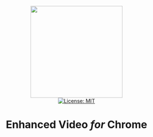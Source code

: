 <p align="center">
    <img src="https://raw.githubusercontent.com/plurid/enhanced-video/master/about/docs/identity/enhanced-video-logo.png" height="250px">
    <br />
    <a target="_blank" href="https://github.com/plurid/enhanced-video/blob/master/LICENSE">
        <img src="https://img.shields.io/badge/license-MIT-blue.svg?colorB=1380C3&style=for-the-badge" alt="License: MIT">
    </a>
</p>



<h1 align="center">
    Enhanced Video <i>for</i> Chrome
</h1>
